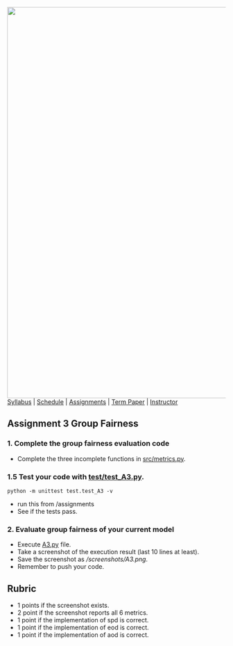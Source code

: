 [<img width=900 src="../img/title.png?raw=yes">](../README.md)   
[Syllabus](../README.md) |
[Schedule](../schedule.md) |
[Assignments](README.md) |
[Term Paper](../termpaper/README.md) |
[Instructor](http://zhe-yu.github.io) 

## Assignment 3 Group Fairness
### 1. Complete the group fairness evaluation code

- Complete the three incomplete functions in [src/metrics.py](src/metrics.py).
  
### 1.5 Test your code with [test/test_A3.py](test/test_A3.py).
```
python -m unittest test.test_A3 -v
```
- run this from /assignments
- See if the tests pass.

### 2. Evaluate group fairness of your current model
- Execute [A3.py](src/A3.py) file.
- Take a screenshot of the execution result (last 10 lines at least).
- Save the screenshot as _/screenshots/A3.png_.
- Remember to push your code.

## Rubric
- 1 points if the screenshot exists.
- 2 point if the screenshot reports all 6 metrics.
- 1 point if the implementation of spd is correct.
- 1 point if the implementation of eod is correct.
- 1 point if the implementation of aod is correct.
